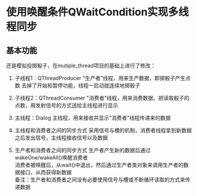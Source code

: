 # 使用唤醒条件QWaitCondition实现多线程同步

## 基本功能
还是模拟投掷骰子，在mutiple_thread项目的基础上进行了修改：

1. 子线程1：QThreadProducer
"生产者"线程，用来生产数据，即掷骰子产生点数
去掉了开始和暂停功能，线程一启动就连续地掷骰子

2. 子线程2：QThreadConsumer
"消费者"线程，用来消费数据，把读取骰子的点数，用发射信号的方式送给主线程进行显示

3. 主线程：Dialog
主线程，用来接收并显示"消费者"线程传递来的数据

4. 主线程和消费者之间的同步方式
采用信号与槽的机制，消费者线程拿到新数据之后发出信号，主线程接收信号以及数据  

5. 生产者和消费者之间的同步方式
生产者产生新的数据后通过wakeOne/wakeAll()唤醒消费者  
消费者被唤醒后，从wait()中退出，然后通过生产者类对象来调用生产者的数据接口，从而获得新数据  
备注：生产者和消费者之间没有必要使用信号与槽或不断循环读取的方式来传递数据  